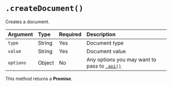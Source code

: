 # `.createDocument()`

Creates a document.

| Argument  | Type   | Required | Description                                              |
|:----------|:-------|:---------|:---------------------------------------------------------|
| `type`    | String | Yes      | Document type                                            |
| `value`   | String | Yes      | Document value                                           |
| `options` | Object | No       | Any options you may want to pass to [`.api()`](/sdk#api) |

This method returns a **Promise**.
